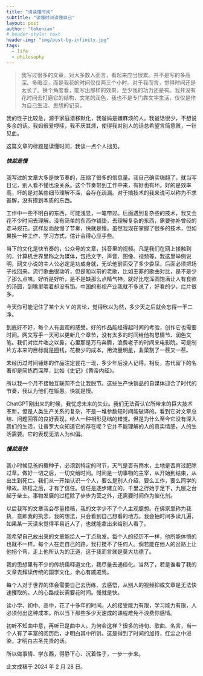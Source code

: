 ```yaml
---
title: "请读懂时间"
subtitle: "读懂时间读懂自己"
layout: post
author: "tokenian"
# header-style: text
header-img: "img/post-bg-infinity.jpg"
tags:
  - life
  - philosophy
---
```


> 我写过很多的文章，对大多数人而言，看起来应当很累。并不是写的多高深、多晦涩，而是我花的时间仅仅两三个小时。对于我而言，觉得时间还是太长了。换个角度看，能写出那样的效果，至少我的功力还是有。我并没有花时间去打磨它的结构，文笔的润色，我也不是专门靠文字生活，仅仅是作为自己生活、思想的记录。

我的性子比较急，源于家庭潜移默化，我爸妈是嫌麻烦的人。我爸话很少，不想说多余的话。我妈很爱啰嗦，我不厌其烦，使得我对别人的话总希望言简意赅，一针见血。

这篇文章的标题是读懂时间，我谈一点个人拙见。

##### 快就是慢

我写过的文章大多是快节奏的，压缩了很多的信息量。我自己确实嗨翻了，就当写日记，别人看不懂也没关系。这个节奏带到工作中来，有好也有坏。好的是效率高，坏的是对某些细节理解不深，会存在疏漏。对于搞技术的我来说可以称为不求甚解，没有摸到本质的东西。

工作中一些不明白的东西，可能浅显，一笔带过。后面遇到复杂些的技术，我又会花不少时间去理解。没有简单的东西作铺垫，去理解复杂的东西，需要弥补曾经的走马观花。这样反而放慢了节奏，快就是慢。虽然我现在掌握了很多的技术，但如果换一种工作、学习方式，估计会得心应手些。

当下的文化是快节奏的，公众号的文章，抖音里的视频。凡是我们在网上接触到的，计算机世界里称之为媒体，包括文字、声音、图像、视频等。我这里举例说明，网文小说的主人公必定是功成身就，无论他前面受了多少委屈，后面必须把场子找回来。流行歌曲很动听，但是和以前的老歌，比如王菲的歌曲对比，是不是少了那么点味。好听是好听，是不是缺那么点精气神。就好比吃浑圆饱满让人有食欲的汤圆，到嘴里嚼着却没有馅。中国的影视产业我就不多说了，好看的少，烂片很多。

今天你可能记住了某个大 V 的言论，觉得欣以为然，多少天之后就会忘得一干二净。

到底好不好，每个人有直观的感受。好的作品能经得起时间的考验，创作它也需要时间。网文写手一天可以更新几个章节，没有太多的时间给他构思情节、润色文笔。我们对烂片嗤之以鼻，心里那是万马奔腾，浪费老子的时间来电影院。可是制片方本来的目标就是圈钱，花极少的成本，用流量明星，韭菜割了一茬又一茬。

未经历过时间锤炼的作品注定昙花一现，多少年后没人记得。相反，古代留下的名著却是简练而深厚，比如《史记》《黄帝内经》。

所以我一个月不接触互联网不会让我脱节。这些生产快销品的自媒体迎合了时代的节奏，我认为他们在贩愚。快就是慢。

ChatGPT刚出来的时候，我忧虑未来的失业。我们无法否认它所带来的巨大技术革新，但是人类生产关系的复杂，不是一堆参数短时间能破译的。看到它对文章总结、问题回答的良好表现，给人一种相形见绌的错觉。但是为什么至今它没有深入我们的生活，让普罗大众知道它的存在呢？它并不能理解的人的真实情感，人的生活需要。它的表现无法人为纠偏。

##### 慢就是快

我小时候见爸妈撒种子，必须到特定的时节，天气是否有雨水，土地是否育过肥除过草。做好一切之后，一切交给时间。时间是一切事物的主宰，从开始到结束，从出生到死亡。我们从一开始认识一个人，要么是别人介绍，要么工作，要么同学的缘故。熟稔之后，才有了信任。信任是逐步建立的，千里之行始于足下，九层之台起于垒土。事物发展的过程除了步步为营之外，还需要时间作为催化剂。

以后我写的文章我会尽量捂稿，我的文字少不了个人主观臆想。在佛家里称为我执，意即我的执念，我的想法，只会看到自己想看的地方。我会抽时间多读几遍，如果某一天读来觉得平易近人了，也就能拿出来给别人看了。

我希望自己放出来的文章能给人一丁点启发。每个人的经历不一样，他所能体悟的也就不一样。每个人在走自己的路，我打搅不了任何人。倘若能在他人的岔路上让他拐个弯，走上他所认为的正道，这于我而言就是莫大功德了。

我的思想里有不少的传统儒释道文化，我尽量去通俗化。当然了，若是谁看了我的文章去拜读传统的国学文化，余心有戚戚焉。

每个人对于世界的体会需要自己去历练、去感悟，从别人的视频抑或文章是无法快速攫取的。人的心路成长需要花时间。慢就是快。

读小学、初中、高中，花了十多年的时间。人的接受能力有限，学习能力有限，人必须付出这种成本。所以当下那些多少天速成的课程难免不浪费你感情。

初听不知曲中意，再听已是曲中人。为何会这样？很多的诗句、歌曲、名言，当一个人有了丰富的阅历后，才明白其中所讲。这是得到了时间的加持，红尘之中浸染，才明白古圣先贤的话。

所以做事情、学东西，得静下心、沉着性子，一步一步来。

此文成稿于 2024 年 2 月 28 日。
